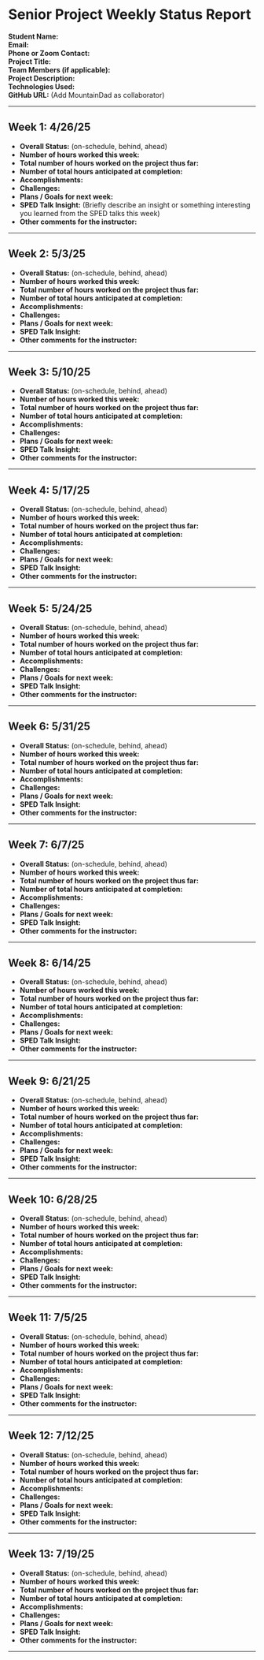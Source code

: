 # Senior Project Weekly Status Report

**Student Name:**  
**Email:**  
**Phone or Zoom Contact:**  
**Project Title:**  
**Team Members (if applicable):**  
**Project Description:**  
**Technologies Used:**  
**GitHub URL:** (Add MountainDad as collaborator)

---

## Week 1: 4/26/25
- **Overall Status:** (on-schedule, behind, ahead)
- **Number of hours worked this week:**
- **Total number of hours worked on the project thus far:**
- **Number of total hours anticipated at completion:**
- **Accomplishments:**
- **Challenges:**
- **Plans / Goals for next week:**
- **SPED Talk Insight:** (Briefly describe an insight or something interesting you learned from the SPED talks this week)
- **Other comments for the instructor:**

---

## Week 2: 5/3/25
- **Overall Status:** (on-schedule, behind, ahead)
- **Number of hours worked this week:**
- **Total number of hours worked on the project thus far:**
- **Number of total hours anticipated at completion:**
- **Accomplishments:**
- **Challenges:**
- **Plans / Goals for next week:**
- **SPED Talk Insight:**
- **Other comments for the instructor:**

---

## Week 3: 5/10/25
- **Overall Status:** (on-schedule, behind, ahead)
- **Number of hours worked this week:**
- **Total number of hours worked on the project thus far:**
- **Number of total hours anticipated at completion:**
- **Accomplishments:**
- **Challenges:**
- **Plans / Goals for next week:**
- **SPED Talk Insight:**
- **Other comments for the instructor:**

---

## Week 4: 5/17/25
- **Overall Status:** (on-schedule, behind, ahead)
- **Number of hours worked this week:**
- **Total number of hours worked on the project thus far:**
- **Number of total hours anticipated at completion:**
- **Accomplishments:**
- **Challenges:**
- **Plans / Goals for next week:**
- **SPED Talk Insight:**
- **Other comments for the instructor:**

---

## Week 5: 5/24/25
- **Overall Status:** (on-schedule, behind, ahead)
- **Number of hours worked this week:**
- **Total number of hours worked on the project thus far:**
- **Number of total hours anticipated at completion:**
- **Accomplishments:**
- **Challenges:**
- **Plans / Goals for next week:**
- **SPED Talk Insight:**
- **Other comments for the instructor:**

---

## Week 6: 5/31/25
- **Overall Status:** (on-schedule, behind, ahead)
- **Number of hours worked this week:**
- **Total number of hours worked on the project thus far:**
- **Number of total hours anticipated at completion:**
- **Accomplishments:**
- **Challenges:**
- **Plans / Goals for next week:**
- **SPED Talk Insight:**
- **Other comments for the instructor:**

---

## Week 7: 6/7/25
- **Overall Status:** (on-schedule, behind, ahead)
- **Number of hours worked this week:**
- **Total number of hours worked on the project thus far:**
- **Number of total hours anticipated at completion:**
- **Accomplishments:**
- **Challenges:**
- **Plans / Goals for next week:**
- **SPED Talk Insight:**
- **Other comments for the instructor:**

---

## Week 8: 6/14/25
- **Overall Status:** (on-schedule, behind, ahead)
- **Number of hours worked this week:**
- **Total number of hours worked on the project thus far:**
- **Number of total hours anticipated at completion:**
- **Accomplishments:**
- **Challenges:**
- **Plans / Goals for next week:**
- **SPED Talk Insight:**
- **Other comments for the instructor:**

---

## Week 9: 6/21/25
- **Overall Status:** (on-schedule, behind, ahead)
- **Number of hours worked this week:**
- **Total number of hours worked on the project thus far:**
- **Number of total hours anticipated at completion:**
- **Accomplishments:**
- **Challenges:**
- **Plans / Goals for next week:**
- **SPED Talk Insight:**
- **Other comments for the instructor:**

---

## Week 10: 6/28/25
- **Overall Status:** (on-schedule, behind, ahead)
- **Number of hours worked this week:**
- **Total number of hours worked on the project thus far:**
- **Number of total hours anticipated at completion:**
- **Accomplishments:**
- **Challenges:**
- **Plans / Goals for next week:**
- **SPED Talk Insight:**
- **Other comments for the instructor:**

---

## Week 11: 7/5/25
- **Overall Status:** (on-schedule, behind, ahead)
- **Number of hours worked this week:**
- **Total number of hours worked on the project thus far:**
- **Number of total hours anticipated at completion:**
- **Accomplishments:**
- **Challenges:**
- **Plans / Goals for next week:**
- **SPED Talk Insight:**
- **Other comments for the instructor:**

---

## Week 12: 7/12/25
- **Overall Status:** (on-schedule, behind, ahead)
- **Number of hours worked this week:**
- **Total number of hours worked on the project thus far:**
- **Number of total hours anticipated at completion:**
- **Accomplishments:**
- **Challenges:**
- **Plans / Goals for next week:**
- **SPED Talk Insight:**
- **Other comments for the instructor:**

---

## Week 13: 7/19/25
- **Overall Status:** (on-schedule, behind, ahead)
- **Number of hours worked this week:**
- **Total number of hours worked on the project thus far:**
- **Number of total hours anticipated at completion:**
- **Accomplishments:**
- **Challenges:**
- **Plans / Goals for next week:**
- **SPED Talk Insight:**
- **Other comments for the instructor:**

---
